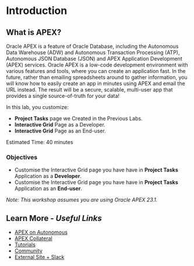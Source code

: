 # Introduction

## **What is APEX?**
Oracle APEX is a feature of Oracle Database, including the Autonomous Data Warehouse (ADW) and Autonomous Transaction Processing (ATP), Autonomous JSON Database (JSON) and APEX Application Development (APEX) services. Oracle APEX is a low-code development environment with various features and tools, where you can create an application fast. In the future, rather than emailing spreadsheets around to gather information, you will know how to easily create an app in minutes using APEX and email the URL instead. The result will be a secure, scalable, multi-user app that provides a single source-of-truth for your data!

In this lab, you customize:
  - **Project Tasks** page we Created in the Previous Labs.
  - **Interactive Grid** Page as a Developer.
  - **Interactive Grid** Page as an End-user.

Estimated Time: 40 minutes

### Objectives

* Customise the Interactive Grid page you have have in **Project Tasks** Application as a **Developer**.
* Customise the Interactive Grid page you have have in **Project Tasks** Application as an **End-user**.

*Note: This workshop assumes you are using Oracle APEX 23.1.*

## Learn More - *Useful Links*

- [APEX on Autonomous](https://apex.oracle.com/autonomous)
- [APEX Collateral](https://www.oracle.com/database/technologies/appdev/apex/collateral.html)
- [Tutorials](https://apex.oracle.com/en/learn/tutorials)
- [Community](https://apex.oracle.com/community)
- [External Site + Slack](http://apex.world)
